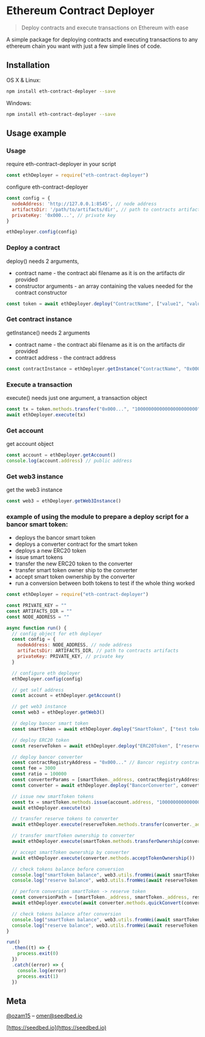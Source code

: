 # Ethereum Contract Deployer
> Deploy contracts and execute transactions on Ethereum with ease

A simple package for deploying contracts and executing transactions to any ethereum chain you want with just a few simple lines of code. 


## Installation

OS X & Linux:

```sh
npm install eth-contract-deployer --save
```

Windows:

```sh
npm install eth-contract-deployer --save
```

## Usage example
### Usage

require eth-contract-deployer in your script
```javascript
const ethDeployer = require("eth-contract-deployer")
```

configure eth-contract-deployer 
```javascript
const config = {
  nodeAddress: 'http://127.0.0.1:8545', // node address
  artifactsDir: '/path/to/artifacts/dir', // path to contracts artifacts (abi/bin files)
  privateKey: '0x000...', // private key
}

ethDeployer.config(config)
```

### Deploy a contract
deploy() needs 2 arguments, 
* contract name - the contract abi filename as it is on the artifacts dir provided
* constructor arguments - an array containing the values needed for the contract constructor 
  
```javascript
const token = await ethDeployer.deploy("ContractName", ["value1", "value2", 'value3'])

```

### Get contract instance
getInstance() needs 2 arguments
* contract name - the contract abi filename as it is on the artifacts dir provided
* contract address - the contract address
```javascript
const contractInstance = ethDeployer.getInstance("ContractName", "0x000...")
```

### Execute a transaction
execute() needs just one argument, a transaction object
```javascript
const tx = token.methods.transfer("0x000...", "10000000000000000000000")
await ethDeployer.execute(tx)
```

### Get account
get account object
```javascript
const account = ethDeployer.getAccount()
console.log(account.address) // public address
```

### Get web3 instance
get the web3 instance
```javascript
const web3 = ethDeployer.getWeb3Instance()
```

### example of using the module to prepare a deploy script for a bancor smart token:
 * deploys the bancor smart token
 * deploys a converter contract for the smart token
 * deploys a new ERC20 token 
 * issue smart tokens
 * transfer the new ERC20 token to the converter
 * transfer smart token owner ship to the converter
 * accept smart token ownership by the converter
 * run a conversion between both tokens to test if the whole thing worked

```javascript
const ethDeployer = require("eth-contract-deployer")

const PRIVATE_KEY = ""
const ARTIFACTS_DIR = ""
const NODE_ADDRESS = ""

async function run() {
  // config object for eth deployer
  const config = {
    nodeAddress: NODE_ADDRESS, // node address
    artifactsDir: ARTIFACTS_DIR, // path to contracts artifacts
    privateKey: PRIVATE_KEY, // private key
  }

  // configure eth deployer
  ethDeployer.config(config)

  // get self address
  const account = ethDeployer.getAccount()

  // get web3 instance
  const web3 = ethDeployer.getWeb3()

  // deploy bancor smart token
  const smartToken = await ethDeployer.deploy("SmartToken", ["test token", "TST", 18])

  // deploy ERC20 token
  const reserveToken = await ethDeployer.deploy("ERC20Token", ["reserve token", "RSV", 18, "10000000000000000000000"])

  // deploy bancor converter
  const contractRegistryAddress = "0x000..." // Bancor registry contract address goes here
  const fee = 3000
  const ratio = 100000
  const converterParams = [smartToken._address, contractRegistryAddress, fee, reserveToken._address, ratio]
  const converter = await ethDeployer.deploy("BancorConverter", converterParams)

  // issue new smartToken tokens
  const tx = smartToken.methods.issue(account.address, "10000000000000000000000")
  await ethDeployer.execute(tx)

  // transfer reserve tokens to converter
  await ethDeployer.execute(reserveToken.methods.transfer(converter._address, "1000000000000000000000"))

  // transfer smartToken ownership to converter
  await ethDeployer.execute(smartToken.methods.transferOwnership(converter._address))

  // accept smartToken ownership by converter
  await ethDeployer.execute(converter.methods.acceptTokenOwnership())

  // check tokens balance before conversion
  console.log("smartToken balance", web3.utils.fromWei(await smartToken.methods.balanceOf(account.address).call()))
  console.log("reserve balance", web3.utils.fromWei(await reserveToken.methods.balanceOf(account.address).call()))

  // perform conversion smartToken -> reserve token
  const conversionPath = [smartToken._address, smartToken._address, reserveToken._address]
  await ethDeployer.execute(await converter.methods.quickConvert(conversionPath, "1000000000000000000", "1"))

  // check tokens balance after conversion
  console.log("smartToken balance", web3.utils.fromWei(await smartToken.methods.balanceOf(account.address).call()))
  console.log("reserve balance", web3.utils.fromWei(await reserveToken.methods.balanceOf(account.address).call()))
}

run()
  .then((t) => {
    process.exit(0)
  })
  .catch((error) => {
    console.log(error)
    process.exit(1)
  })

```

## Meta

[@ozam15](https://twitter.com/ozam15) – omer@seedbed.io

[https://seedbed.io](https://seedbed.io)
